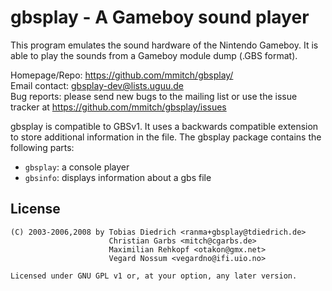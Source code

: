 # gbsplay - A Gameboy sound player



This program emulates the sound hardware of the Nintendo Gameboy.  It
is able to play the sounds from a Gameboy module dump (.GBS format).

Homepage/Repo:   https://github.com/mmitch/gbsplay/  
Email contact:   <gbsplay-dev@lists.uguu.de>  
Bug reports:     please send new bugs to the mailing list
                 or use the issue tracker at
                 https://github.com/mmitch/gbsplay/issues

gbsplay is compatible to GBSv1.  It uses a backwards compatible extension
to store additional information in the file.  The gbsplay package contains
the following parts:

 * `gbsplay`:    a console player
 * `gbsinfo`:    displays information about a gbs file

## License

```
(C) 2003-2006,2008 by Tobias Diedrich <ranma+gbsplay@tdiedrich.de>
                      Christian Garbs <mitch@cgarbs.de>
                      Maximilian Rehkopf <otakon@gmx.net>
                      Vegard Nossum <vegardno@ifi.uio.no>

Licensed under GNU GPL v1 or, at your option, any later version.
```
